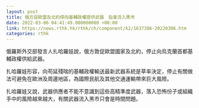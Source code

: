 ```yaml
---
layout: post
title: 俄方促歐盟及北約停向基輔政權提供武器　指會流入黑市
date: 2022-03-06 04:41:49.000000000 +08:00
link: https://news.rthk.hk/rthk/ch/component/k2/1637386-20220306.htm
categories: rthk
---
```


俄羅斯外交部發言人扎哈羅娃說，俄方敦促歐盟國家及北約，停止向烏克蘭首都基輔政權供給武器。

扎哈羅娃形容，向苟延殘喘的基輔政權輸送最新武器系統是草率決定，停止有關做法可避免在歐洲及周邊地區，為國際民航及其他交通運輸帶來巨大風險。

扎哈羅娃又說，武器供應者不能不意識到這些高精準度武器，落入恐怖份子或組織手中的風險越來越大，有關武器流入黑市只會是時間問題。
